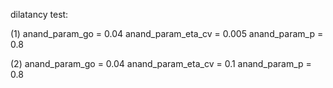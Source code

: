 dilatancy test:

(1)
anand_param_go = 0.04
anand_param_eta_cv = 0.005
anand_param_p = 0.8

(2)
anand_param_go = 0.04
anand_param_eta_cv = 0.1
anand_param_p = 0.8